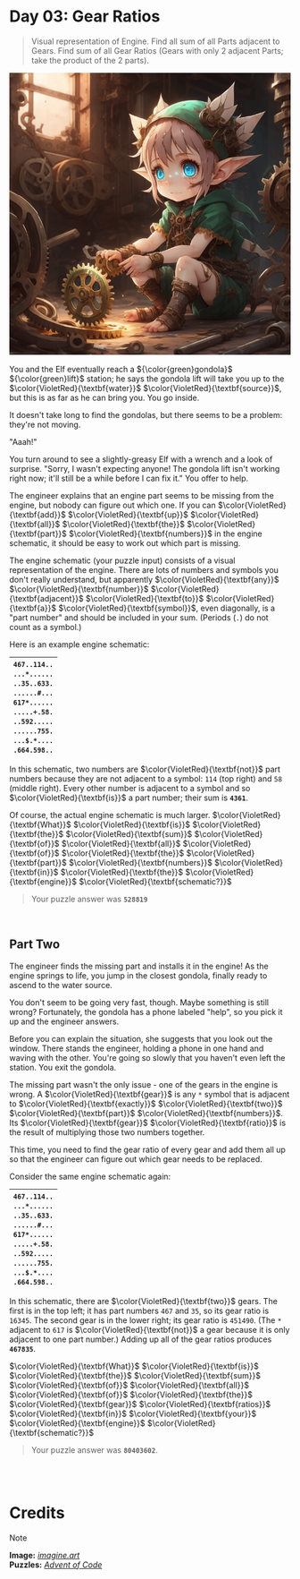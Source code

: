 # Day 03: Gear Ratios
> Visual representation of Engine. Find all sum of all Parts adjacent to Gears. Find sum of all Gear Ratios (Gears with only 2 adjacent Parts; take the product of the 2 parts).
<img src=https://github.com/Kyros0718/Advent_of_Code/blob/main/Media/2023/babyelf_surounded_by_mechanicalgears.png>

You and the Elf eventually reach a ${\color{green}gondola}$ ${\color{green}lift}$ station; he says the gondola lift will take you up to the $\color{VioletRed}{\textbf{water}}$ $\color{VioletRed}{\textbf{source}}$, but this is as far as he can bring you. You go inside.

It doesn't take long to find the gondolas, but there seems to be a problem: they're not moving.

"Aaah!"

You turn around to see a slightly-greasy Elf with a wrench and a look of surprise. "Sorry, I wasn't expecting anyone! The gondola lift isn't working right now; it'll still be a while before I can fix it." You offer to help.

The engineer explains that an engine part seems to be missing from the engine, but nobody can figure out which one. If you can $\color{VioletRed}{\textbf{add}}$ $\color{VioletRed}{\textbf{up}}$ $\color{VioletRed}{\textbf{all}}$ $\color{VioletRed}{\textbf{the}}$ $\color{VioletRed}{\textbf{part}}$ $\color{VioletRed}{\textbf{numbers}}$ in the engine schematic, it should be easy to work out which part is missing.

The engine schematic (your puzzle input) consists of a visual representation of the engine. There are lots of numbers and symbols you don't really understand, but apparently $\color{VioletRed}{\textbf{any}}$ $\color{VioletRed}{\textbf{number}}$ $\color{VioletRed}{\textbf{adjacent}}$ $\color{VioletRed}{\textbf{to}}$ $\color{VioletRed}{\textbf{a}}$ $\color{VioletRed}{\textbf{symbol}}$, even diagonally, is a "part number" and should be included in your sum. (Periods (`.`) do not count as a symbol.)

Here is an example engine schematic:

| `467..114..`<br>`...*......`<br>`..35..633.`<br>`......#...`<br>`617*......`<br>`.....+.58.`<br>`..592.....`<br>`......755.`<br>`...$.*....`<br>`.664.598..` |
| --- |

In this schematic, two numbers are $\color{VioletRed}{\textbf{not}}$ part numbers because they are not adjacent to a symbol: `114` (top right) and `58` (middle right). Every other number is adjacent to a symbol and so $\color{VioletRed}{\textbf{is}}$ a part number; their sum is **`4361`**.

Of course, the actual engine schematic is much larger. $\color{VioletRed}{\textbf{What}}$ $\color{VioletRed}{\textbf{is}}$ $\color{VioletRed}{\textbf{the}}$ $\color{VioletRed}{\textbf{sum}}$ $\color{VioletRed}{\textbf{of}}$ $\color{VioletRed}{\textbf{all}}$ $\color{VioletRed}{\textbf{of}}$ $\color{VioletRed}{\textbf{the}}$ $\color{VioletRed}{\textbf{part}}$ $\color{VioletRed}{\textbf{numbers}}$ $\color{VioletRed}{\textbf{in}}$ $\color{VioletRed}{\textbf{the}}$ $\color{VioletRed}{\textbf{engine}}$ $\color{VioletRed}{\textbf{schematic?}}$

> Your puzzle answer was **`528819`**

<br>

##  Part Two
The engineer finds the missing part and installs it in the engine! As the engine springs to life, you jump in the closest gondola, finally ready to ascend to the water source.

You don't seem to be going very fast, though. Maybe something is still wrong? Fortunately, the gondola has a phone labeled "help", so you pick it up and the engineer answers.

Before you can explain the situation, she suggests that you look out the window. There stands the engineer, holding a phone in one hand and waving with the other. You're going so slowly that you haven't even left the station. You exit the gondola.

The missing part wasn't the only issue - one of the gears in the engine is wrong. A $\color{VioletRed}{\textbf{gear}}$ is any `*` symbol that is adjacent to $\color{VioletRed}{\textbf{exactly}}$ $\color{VioletRed}{\textbf{two}}$ $\color{VioletRed}{\textbf{part}}$ $\color{VioletRed}{\textbf{numbers}}$. Its $\color{VioletRed}{\textbf{gear}}$ $\color{VioletRed}{\textbf{ratio}}$ is the result of multiplying those two numbers together.

This time, you need to find the gear ratio of every gear and add them all up so that the engineer can figure out which gear needs to be replaced.

Consider the same engine schematic again:

|`467..114..`<br>`...*......`<br>`..35..633.`<br>`......#...`<br>`617*......`<br>`.....+.58.`<br>`..592.....`<br>`......755.`<br>`...$.*....`<br>`.664.598..` |
| --- |

In this schematic, there are $\color{VioletRed}{\textbf{two}}$ gears. The first is in the top left; it has part numbers `467` and `35`, so its gear ratio is `16345`. The second gear is in the lower right; its gear ratio is `451490`. (The `*` adjacent to `617` is $\color{VioletRed}{\textbf{not}}$ a gear because it is only adjacent to one part number.) Adding up all of the gear ratios produces **`467835`**.

$\color{VioletRed}{\textbf{What}}$ $\color{VioletRed}{\textbf{is}}$ $\color{VioletRed}{\textbf{the}}$ $\color{VioletRed}{\textbf{sum}}$ $\color{VioletRed}{\textbf{of}}$ $\color{VioletRed}{\textbf{all}}$ $\color{VioletRed}{\textbf{of}}$ $\color{VioletRed}{\textbf{the}}$ $\color{VioletRed}{\textbf{gear}}$ $\color{VioletRed}{\textbf{ratios}}$ $\color{VioletRed}{\textbf{in}}$ $\color{VioletRed}{\textbf{your}}$ $\color{VioletRed}{\textbf{engine}}$ $\color{VioletRed}{\textbf{schematic?}}$

> Your puzzle answer was **`80403602`**.

<br>
<br>

# Credits

> [!NOTE]  
> **Image:** [_imagine.art_](https://www.imagine.art/)<br>
> **Puzzles:** [_Advent of Code_](https://adventofcode.com/)




